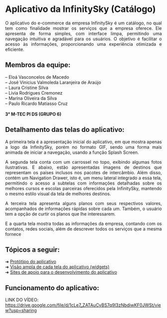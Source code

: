 # Aplicativo da InfinitySky (Catálogo)
<p align="justify"> O aplicativo do e-commerce da empresa InfinitySky é um catálogo, no qual tem como finalidade mostrar os serviços que a empresa oferece. Ele apresenta de forma simples, 
com interface limpa, permitindo uma navegação intuitiva e agradável para os usuários. O objetivo é facilitar o acesso às informações, proporcionando uma experiência otimizada e eficiente. </p>

## Membros da equipe: 
– Eloá Vasconcelos de Macedo
<br>
– José Vinicius Valmoleda Laranjeira de Araújo
<br>
– Laura Cristine Silva
<br>
– Livia Rodrigues Cremonez
<br>
– Marina Oliveira da Silva
<br>
– Paulo Ricardo Matiasso Cruz
<br>
<br>
**3° M-TEC PI DS (GRUPO 6)**

## Detalhamento das telas do aplicativo:
<p align="justify"> A primeira tela é a apresentação inicial do aplicativo, em que mostra apenas a logo da InfinitySky, porém no formato GIF, sendo uma forma mais animada de iniciar a navegação, usando a função Splash Screen.</p>
  
<p align="justify"> A segunda tela conta com um carrossel no topo, exibindo algumas fotos ilustrativas. E abaixo, estão apresentadas imagens de destinos que representam os países inclusos nos pacotes de intercâmbio. Além disso, contém um Navigation Drawer, isto é, um menu lateral integrado a essa tela, permitindo o acesso a subtelas com informações detalhadas sobre os melhores cursos e escolas parceiras oferecidos pela InfinitySky, mantendo o mesmo estilo visual da tela de melhores destinos.</p>

<p align="justify"> A terceira tela apresenta alguns planos com seus respectivos valores, acompanhados de informações rápidas sobre cada um. Também, o usuário tem a opção de curtir os planos que lhe interessarem.</p>

<p align="justify"> E a quarta tela mostra todas as informações da empresa, contando com os contatos, redes sociais, além de descrever todos os serviços que a mesma fornece
</p>

## Tópicos a seguir:
➜ [Protótipo do aplicativo](https://github.com/MorphonikTechnology/app_InfinitySky/wiki/Prot%C3%B3tipo-do-aplicativo)<br>
➜ [Visão ampla de cada tela do aplicativo (widgets)](https://github.com/MorphonikTechnology/app_InfinitySky/wiki/Vis%C3%A3o-ampla-de-cada-tela-do-aplicativo)<br>
➜ [Sites de apoio para o desenvolvimento do aplicativo](https://github.com/MorphonikTechnology/app_InfinitySky/wiki/Sites-de-apoio-para-o-desenvolvimento-do-aplicativo)<br>

## Funcionamento do aplicativo:
LINK DO VÍDEO: https://drive.google.com/file/d/1cLe7_ZATAuCyBS7q9l3zNbdiwKF0JWSt/view?usp=sharing
